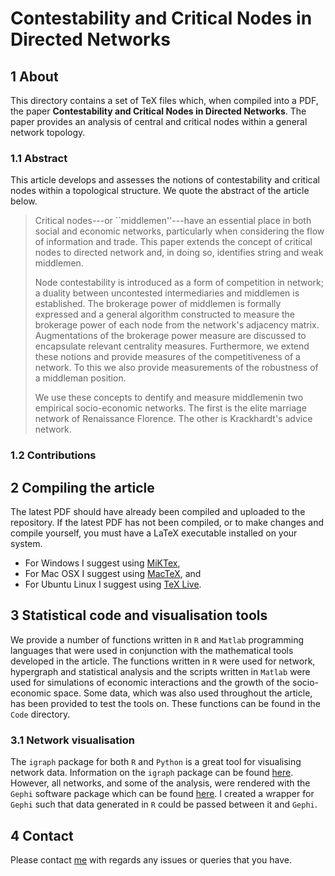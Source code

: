 # Contestability and Critical Nodes in Directed Networks

## 1 About

This directory contains a set of TeX files which, when compiled into a PDF, the paper **Contestability and Critical Nodes in Directed Networks**. The paper provides an analysis of central and critical nodes within a general network topology. 

### 1.1 Abstract

This article develops and assesses the notions of contestability and critical nodes within a topological structure. We quote the abstract of the article below.
>
> Critical nodes---or ``middlemen''---have an essential place in both social and economic networks, particularly when considering the flow of information and trade. This paper extends the concept of critical nodes to directed network and, in doing so, identifies string and weak middlemen.
>
> Node contestability is introduced as a form of competition in network; a duality between uncontested intermediaries and middlemen is established. The brokerage power of middlemen is formally expressed and a general algorithm constructed to measure the brokerage power of each node from the network's adjacency matrix. Augmentations of the brokerage power measure are discussed to encapsulate relevant centrality measures. Furthermore, we extend these notions and provide measures of the competitiveness of a network. To this we also provide measurements of the robustness of a middleman position.
>
> We use these concepts to dentify and measure middlemenin two empirical socio-economic networks. The first is the elite marriage network of Renaissance Florence. The other is Krackhardt's advice network.

### 1.2 Contributions



## 2 Compiling the article

The latest PDF should have already been compiled and uploaded to the repository. If the latest PDF has not been compiled, or to make changes and compile yourself, you must have a LaTeX executable installed on your system. 

* For Windows I suggest using [MiKTex](http://miktex.org/download),
* For Mac OSX I suggest using [MacTeX](https://tug.org/mactex/), and
* For Ubuntu Linux I suggest using [TeX Live](https://help.ubuntu.com/community/LaTeX).

## 3 Statistical code and visualisation tools

We provide a number of functions written in `R` and `Matlab` programming languages that were used in conjunction with the mathematical tools developed in the article. The functions written in `R` were used for network, hypergraph and statistical analysis and the scripts written in `Matlab` were used for simulations of economic interactions and the growth of the socio-economic space. Some data, which was also used throughout the article, has been provided to test the tools on. These functions can be found in the `Code` directory.

### 3.1 Network visualisation

The `igraph` package for both `R` and `Python` is a great tool for visualising network data. Information on the `igraph` package can be found [here](http://igraph.org/redirect.html). However, all networks, and some of the analysis, were rendered with the `Gephi` software package which can be found [here](https://gephi.org/). I created a wrapper for `Gephi` such that data generated in `R` could be passed between it and `Gephi`.

## 4 Contact

Please contact [me](mailto:sims.owen@gmail.com) with regards any issues or queries that you have.